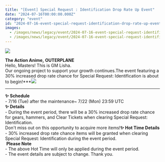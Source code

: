```yaml
---
title: "[Event] Special Request : Identification Drop Rate Up Event"
date: "2024-07-16T00:00:00.000Z"
category: "event"
id: "2024-07-16-event-special-request-identification-drop-rate-up-event"
images:
  - /images/news/legacy/event/2024-07-16-event-special-request-identification-drop-rate-up-event/401bbcdb4bb54798b439298b118e1307.webp
  - /images/news/legacy/event/2024-07-16-event-special-request-identification-drop-rate-up-event/3d6f3a50ac444bd295b06a5e42211e60.webp
---
```


![](/images/news/legacy/event/2024-07-16-event-special-request-identification-drop-rate-up-event/401bbcdb4bb54798b439298b118e1307.webp)  

**The Action Anime,** **OUTERPLANE**  
Hello, Masters! This is GM Lisha.  
Our ongoing project to support your growth continues.The event featuring a 30% increased drop rate chance for Special Request: Identification is about to begin!***![](/images/news/legacy/event/2024-07-16-event-special-request-identification-drop-rate-up-event/3d6f3a50ac444bd295b06a5e42211e60.webp)  
***  
**✨** **Schedule**  
\- 7/16 (Tue) after the maintenance~ 7/22 (Mon) 23:59 UTC  
**✨** **Details**  
\- During the event period, there will be a 30% increased drop rate chance for gears, hammers, and Clear Tickets when clearing Special Request: Identification.  
Don't miss out on this opportunity to acquire more items!**✨** **Hot Time Details**  
\- 30% increased drop rate chance items will be granted when clearing Special Request: Identification during the event period.  
 **Please Note**  
\- The above Hot Time will only be applied during the event period.  
\- The event details are subject to change. Thank you.
